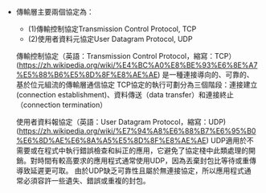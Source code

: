 - 傳輸層主要兩個協定為：
  - (1)傳輸控制協定Transmission Control Protocol, TCP
  - (2)使用者資料元協定User Datagram Protocol, UDP
  
  
  傳輸控制協定（英語：Transmission Control Protocol，縮寫：TCP）(https://zh.wikipedia.org/wiki/%E4%BC%A0%E8%BE%93%E6%8E%A7%E5%88%B6%E5%8D%8F%E8%AE%AE)
  是一種連接導向的、可靠的、基於位元組流的傳輸層通信協定
  TCP協定的執行可劃分為三個階段：連接建立(connection establishment)、資料傳送（data transfer）和連接終止（connection termination）
  
  
  使用者資料報協定（英語：User Datagram Protocol，縮寫：UDP)(https://zh.wikipedia.org/wiki/%E7%94%A8%E6%88%B7%E6%95%B0%E6%8D%AE%E6%8A%A5%E5%8D%8F%E8%AE%AE)
  UDP適用於不需要或在程式中執行錯誤檢查和糾正的應用，它避免了協定棧中此類處理的開銷。對時間有較高要求的應用程式通常使用UDP，因為丟棄封包比等待或重傳導致延遲更可取。
  由於UDP缺乏可靠性且屬於無連接協定，所以應用程式通常必須容許一些遺失、錯誤或重複的封包。

